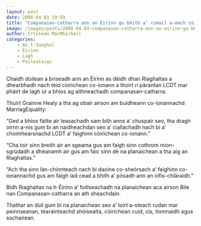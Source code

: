 ```yaml
---
layout: post
date: 2008-04-03 19:59
title: "Companasan-catharra ann an Èirinn gu bhith a’ cumail a-mach còirichean airson pàrantan LCDT"
image: /images/posts/2008-04-03-companasan-catharra-ann-an-eirinn-gu-bhith-a-cumail-a-mach-coirichean-airson-parantan-lcdt.webp
author: Crìstean MacMhìcheil
categories:
    - An t-Saoghal
    - Èirinn
    - Lagh
    - Poileataigs
---
```


Chaidh dùilean a briseadh ann an Èirinn as dèidh dhan Riaghaltas a dhearbhadh nach tèid còirichean co-ionann a thoirt ri pàrantan LCDT mar phàirt de lagh ùr a bhios ag aithneachadh companasan-catharra.

Thuirt Grainne Healy a tha ag obair airson am buidheann co-ionannachd MarriagEquality:

“Ged a bhios fàilte air leasachadh sam bith anns a’ chuspair seo, tha dragh oirnn a-nis gum bi an naidheachdan seo a’ ciallachadh nach bi a’ choimhearsnachd LCDT a’ faighinn còirichean co-ionann.”

“Cha toir sinn breith air an sgeama gus am faigh sinn cothrom mion-sgrùdadh a dhèanamh air gus am faic sinn dè na planaichean a tha aig an Riaghaltas.”

“Ach tha sinn làn-chinnteach nach bi daoine co-sheòrsach a’ faighinn co-ionannachd gus am faigh iad cead a bhith a’ pòsadh ann an oifis-chlàraidh.”

Bidh Riaghaltas na h-Èirinn a’ foillseachadh na planaichean aca airson Bile nan Companasan-catharra an ath sheachdain.

Thathar an dùil gum bi na planaichean seo a’ toirt a-steach rudan mar peinnseanan, tèarainteachd shòisealta, còirichean cuid, cìs, tiomnaidh agus sochairean.
